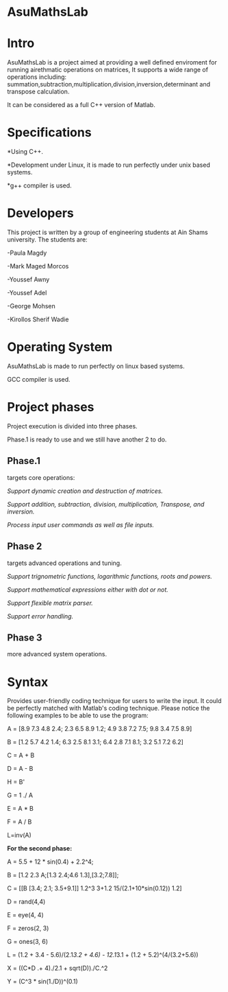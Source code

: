 # AsuMathsLab
**Intro**
==========
AsuMathsLab is a project aimed at providing a well defined enviroment for running airethmatic operations on matrices,
It supports a wide range of operations including: summation,subtraction,multiplication,division,inversion,determinant and transpose calculation.

It can be considered as a full C++ version of Matlab.

**Specifications**
====================
*Using C++.

*Development under Linux, it is made to run perfectly under unix based systems.

*g++ compiler is used.



**Developers**
===============
This project is written by a group of engineering students at Ain Shams university.
The students are:

-Paula Magdy

-Mark Maged Morcos

-Youssef Awny

-Youssef Adel

-George Mohsen

-Kirollos Sherif Wadie



**Operating System**
=======================
AsuMathsLab is made to run perfectly on linux based systems.

GCC compiler is used.




# Project phases

Project execution is divided into three phases.

Phase.1 is ready to use and we still have another 2 to do.

## Phase.1

targets core operations:

  *Support dynamic creation and destruction of matrices.*

  *Support addition, subtraction, division, multiplication, Transpose, and inversion.* 
 
  *Process input user commands as well as file inputs.*

## Phase 2

targets advanced operations and tuning.

*Support trignometric functions, logarithmic functions, roots and powers.*

*Support mathematical expressions either with dot or not.*

*Support flexible matrix parser.*

*Support error handling.*

## Phase 3

more advanced system operations.


**Syntax**
=============

Provides user-friendly coding technique for users to write the input. It could be perfectly matched with Matlab's coding technique.
Please notice the following examples to be able to use the program:

  A = [8.9 7.3 4.8 2.4; 2.3 6.5 8.9 1.2; 4.9 3.8 7.2 7.5; 9.8 3.4 7.5 8.9]
  
B = [1.2 5.7 4.2 1.4; 6.3 2.5 8.1 3.1; 6.4 2.8 7.1 8.1; 3.2 5.1 7.2 6.2]

C = A + B

D = A - B

H = B'

G = 1 ./ A

E = A * B

F = A / B

L=inv(A)

**For the second phase:**

  A = 5.5 + 12 * sin(0.4) + 2.2^4;
  
  B = [1.2 2.3 A;[1.3 2.4;4.6 1.3],[3.2;7.8]];
  
  C = [[B [3.4; 2.1; 3.5+9.1]] 
     1.2^3 3+1.2 15/(2.1+10*sin(0.12))  1.2]
     
  D = rand(4,4)
  
  E = eye(4, 4)
  
  F = zeros(2, 3)
  
  G = ones(3, 6)
  
L = (1.2 + 3.4 - 5.6)/(2.1*3.2 + 4.6) - 12.1*3.1 + (1.2 + 5.2)^(4/(3.2+5.6))

X = ((C*D .+ 4)./2.1 + sqrt(D))./C.^2

Y = (C^3 * sin(1./D))^(0.1)

